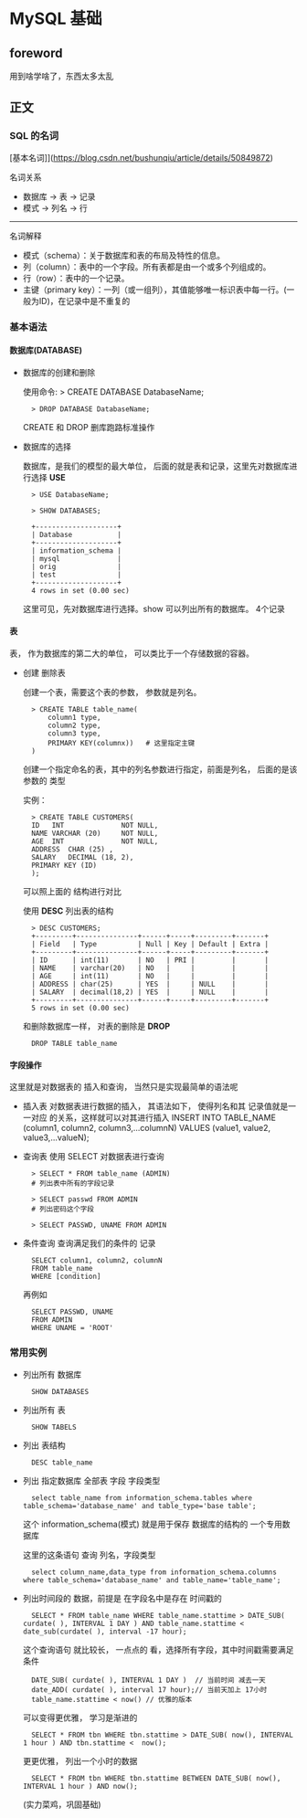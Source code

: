 # MySQL 基础

## foreword

用到啥学啥了，东西太多太乱

## 正文

### SQL 的名词

[基本名词]](https://blog.csdn.net/bushunqiu/article/details/50849872)

名词关系

- 数据库 -> 表 -> 记录
- 模式 -> 列名 -> 行

---

名词解释

- 模式（schema）：关于数据库和表的布局及特性的信息。
- 列（column）：表中的一个字段。所有表都是由一个或多个列组成的。
- 行（row）：表中的一个记录。
- 主键（primary key）：一列（或一组列），其值能够唯一标识表中每一行。(一般为ID)，在记录中是不重复的

### 基本语法

#### 数据库(DATABASE)

- 数据库的创建和删除

    使用命令:
        > CREATE DATABASE DatabaseName;

        > DROP DATABASE DatabaseName;
    CREATE 和 DROP 删库跑路标准操作

- 数据库的选择

    数据库，是我们的模型的最大单位， 后面的就是表和记录，这里先对数据库进行选择 **USE**

        > USE DatabaseName;

        > SHOW DATABASES;

        +--------------------+
        | Database           |
        +--------------------+
        | information_schema |
        | mysql              |
        | orig               |
        | test               |
        +--------------------+
        4 rows in set (0.00 sec)

    这里可见，先对数据库进行选择。show 可以列出所有的数据库。 4个记录

#### 表

表， 作为数据库的第二大的单位， 可以类比于一个存储数据的容器。

- 创建 删除表

    创建一个表，需要这个表的参数， 参数就是列名。

        > CREATE TABLE table_name(
            column1 type,
            column2 type,
            column3 type,
            PRIMARY KEY(columnx))   # 这里指定主键
        )
    创建一个指定命名的表，其中的列名参数进行指定，前面是列名， 后面的是该参数的 类型

    实例：

        > CREATE TABLE CUSTOMERS(
        ID   INT              NOT NULL,
        NAME VARCHAR (20)     NOT NULL,
        AGE  INT              NOT NULL,
        ADDRESS  CHAR (25) ,
        SALARY   DECIMAL (18, 2),
        PRIMARY KEY (ID)
        );
    可以照上面的 结构进行对比

    使用 **DESC** 列出表的结构

        > DESC CUSTOMERS;
        +---------+---------------+------+-----+---------+-------+
        | Field   | Type          | Null | Key | Default | Extra |
        +---------+---------------+------+-----+---------+-------+
        | ID      | int(11)       | NO   | PRI |         |       |
        | NAME    | varchar(20)   | NO   |     |         |       |
        | AGE     | int(11)       | NO   |     |         |       |
        | ADDRESS | char(25)      | YES  |     | NULL    |       |
        | SALARY  | decimal(18,2) | YES  |     | NULL    |       |
        +---------+---------------+------+-----+---------+-------+
        5 rows in set (0.00 sec)

    和删除数据库一样， 对表的删除是 **DROP**

        DROP TABLE table_name

#### 字段操作

这里就是对数据表的 插入和查询， 当然只是实现最简单的语法呢

- 插入表
    对数据表进行数据的插入， 其语法如下， 使得列名和其 记录值就是一一对应 的关系，这样就可以对其进行插入
        INSERT INTO TABLE_NAME (column1, column2, column3,...columnN) 
        VALUES (value1, value2, value3,...valueN);

- 查询表
    使用 SELECT 对数据表进行查询

        > SELECT * FROM table_name (ADMIN)
        # 列出表中所有的字段记录

        > SELECT passwd FROM ADMIN
        # 列出密码这个字段

        > SELECT PASSWD, UNAME FROM ADMIN

- 条件查询
    查询满足我们的条件的 记录

        SELECT column1, column2, columnN 
        FROM table_name
        WHERE [condition]

    再例如

        SELECT PASSWD, UNAME
        FROM ADMIN
        WHERE UNAME = 'ROOT'

### 常用实例

- 列出所有 数据库

        SHOW DATABASES

- 列出所有 表

        SHOW TABELS

- 列出 表结构

        DESC table_name

- 列出 指定数据库 全部表 字段 字段类型

        select table_name from information_schema.tables where table_schema='database_name' and table_type='base table';

    这个 information_schema(模式) 就是用于保存 数据库的结构的 一个专用数据库

    这里的这条语句 查询 列名，字段类型

        select column_name,data_type from information_schema.columns where table_schema='database_name' and table_name='table_name';

- 列出时间段的 数据，前提是 在字段名中是存在 时间戳的

        SELECT * FROM table_name WHERE table_name.stattime > DATE_SUB( curdate( ), INTERVAL 1 DAY ) AND table_name.stattime <  date_sub(curdate( ), interval -17 hour);

    这个查询语句 就比较长， 一点点的 看，选择所有字段，其中时间戳需要满足条件

        DATE_SUB( curdate( ), INTERVAL 1 DAY )  // 当前时间 减去一天
        date_ADD( curdate( ), interval 17 hour);// 当前天加上 17小时
        table_name.stattime < now() // 优雅的版本

    可以变得更优雅， 学习是渐进的

        SELECT * FROM tbn WHERE tbn.stattime > DATE_SUB( now(), INTERVAL 1 hour ) AND tbn.stattime <  now();

    更更优雅， 列出一个小时的数据

        SELECT * FROM tbn WHERE tbn.stattime BETWEEN DATE_SUB( now(), INTERVAL 1 hour ) AND now();

    (实力菜鸡，巩固基础)